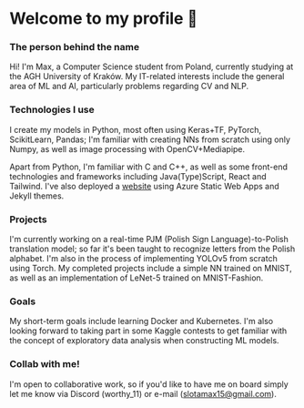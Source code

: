 # Welcome to my profile 👋
### The person behind the name
Hi! I'm Max, a Computer Science student from Poland, currently studying at the AGH University of Kraków. My IT-related interests include the general area of ML and AI, particularly problems regarding CV and NLP.

### Technologies I use
I create my models in Python, most often using Keras+TF, PyTorch, ScikitLearn, Pandas; I'm familiar with creating NNs from scratch using only Numpy, as well as image processing with OpenCV+Mediapipe. <br />

Apart from Python, I'm familiar with C and C++, as well as some front-end technologies and frameworks including Java(Type)Script, React and Tailwind. I've also deployed a [website](https://brave-mushroom-033507c03.4.azurestaticapps.net/) using Azure Static Web Apps and Jekyll themes.

### Projects
I'm currently working on a real-time PJM (Polish Sign Language)-to-Polish translation model; so far it's been taught to recognize letters from the Polish alphabet. I'm also in the process of implementing YOLOv5 from scratch using Torch. My completed projects include a simple NN trained on MNIST, as well as an implementation of LeNet-5 trained on MNIST-Fashion.  

### Goals
My short-term goals include learning Docker and Kubernetes. I'm also looking forward to taking part in some Kaggle contests to get familiar with the concept of exploratory data analysis when constructing ML models.

### Collab with me!
I'm open to collaborative work, so if you'd like to have me on board simply let me know via Discord (worthy_11) or e-mail (slotamax15@gmail.com).

